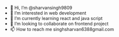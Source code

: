 - 👋 Hi, I’m @sharvansingh9809
- 👀 I’m interested in web development
- 🌱 I’m currently learning react and java script
- 💞️ I’m looking to collaborate on frontend project
- 📫 How to reach me singhsharvan6388gmail.com

<!---
sharvansingh9809/sharvansingh9809 is a ✨ special ✨ repository because its `README.md` (this file) appears on your GitHub profile.
You can click the Preview link to take a look at your changes.
--->

